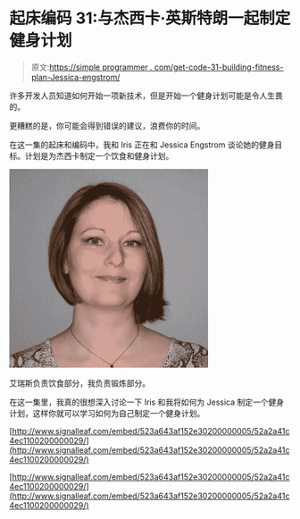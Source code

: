# 起床编码 31:与杰西卡·英斯特朗一起制定健身计划

> 原文:[https://simple programmer . com/get-code-31-building-fitness-plan-Jessica-engstrom/](https://simpleprogrammer.com/get-code-31-building-fitness-plan-jessica-engstrom/)

许多开发人员知道如何开始一项新技术，但是开始一个健身计划可能是令人生畏的。

更糟糕的是，你可能会得到错误的建议，浪费你的时间。

在这一集的起床和编码中，我和 Iris 正在和 Jessica Engstrom 谈论她的健身目标。计划是为杰西卡制定一个饮食和健身计划。



![jessica-engstrom](img/aa590233ff4903e9b4a65f5903fe39fd.png "jessica-engstrom")



艾瑞斯负责饮食部分，我负责锻炼部分。

在这一集里，我真的很想深入讨论一下 Iris 和我将如何为 Jessica 制定一个健身计划，这样你就可以学习如何为自己制定一个健身计划。

[http://www.signalleaf.com/embed/523a643af152e30200000005/52a2a41c4ec1100200000029/](http://www.signalleaf.com/embed/523a643af152e30200000005/52a2a41c4ec1100200000029/)

[http://www.signalleaf.com/embed/523a643af152e30200000005/52a2a41c4ec1100200000029/](http://www.signalleaf.com/embed/523a643af152e30200000005/52a2a41c4ec1100200000029/)